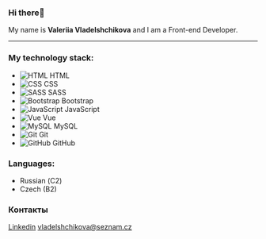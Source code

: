 ### Hi there👋

My name is **Valeriia Vladelshchikova** and I am a Front-end Developer.

---

### My technology stack:

- ![HTML](https://img.icons8.com/color/23/000000/html-5--v1.png) HTML
- ![CSS](https://img.icons8.com/color/23/000000/css3.png) CSS
- ![SASS](https://img.icons8.com/color/23/000000/sass.png) SASS
- ![Bootstrap](https://img.icons8.com/color/23/000000/bootstrap.png) Bootstrap
- ![JavaScript](https://img.icons8.com/color/23/000000/javascript--v1.png) JavaScript
- ![Vue](https://img.icons8.com/color/23/000000/vue-js.png) Vue
- ![MySQL](https://img.icons8.com/external-those-icons-flat-those-icons/20/000000/external-MySQL-programming-and-development-those-icons-flat-those-icons.png) MySQL
- ![Git](https://img.icons8.com/color/23/000000/git.png) Git
- ![GitHub](https://img.icons8.com/ios-filled/23/000000/github.png) GitHub

### Languages:

- Russian (С2)
- Czech (B2)

### Контакты

[Linkedin](https://www.linkedin.com/in/vladelshchikova/)
[vladelshchikova@seznam.cz](vladelshchikova@seznam.cz)
